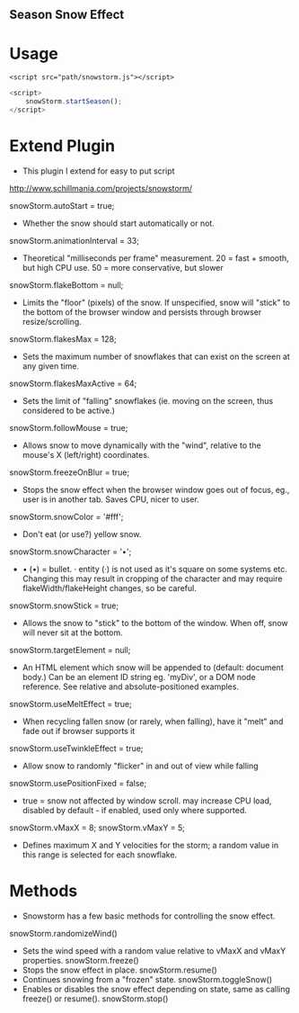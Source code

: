 ## Season Snow Effect

# Usage
```jquery
<script src="path/snowstorm.js"></script>
```

```js
<script>
	snowStorm.startSeason();
</script>
```


# Extend Plugin

 - This plugin I extend for easy to put script 

http://www.schillmania.com/projects/snowstorm/

snowStorm.autoStart = true;
- Whether the snow should start automatically or not.

snowStorm.animationInterval = 33;
- Theoretical "milliseconds per frame" measurement. 20 = fast + smooth, but high CPU use. 50 = more conservative, but slower

snowStorm.flakeBottom = null;
- Limits the "floor" (pixels) of the snow. If unspecified, snow will "stick" to the bottom of the browser window and persists through browser resize/scrolling.

snowStorm.flakesMax = 128;
- Sets the maximum number of snowflakes that can exist on the screen at any given time.

snowStorm.flakesMaxActive = 64;
- Sets the limit of "falling" snowflakes (ie. moving on the screen, thus considered to be active.)

snowStorm.followMouse = true;
- Allows snow to move dynamically with the "wind", relative to the mouse's X (left/right) coordinates.

snowStorm.freezeOnBlur = true;
- Stops the snow effect when the browser window goes out of focus, eg., user is in another tab. Saves CPU, nicer to user.

snowStorm.snowColor = '#fff';
- Don't eat (or use?) yellow snow.

snowStorm.snowCharacter = '•';
- &bull; (•) = bullet. &middot; entity (·) is not used as it's square on some systems etc. Changing this may result in cropping of the character and may require flakeWidth/flakeHeight changes, so be careful.

snowStorm.snowStick = true;
- Allows the snow to "stick" to the bottom of the window. When off, snow will never sit at the bottom.

snowStorm.targetElement = null;
- An HTML element which snow will be appended to (default: document body.) Can be an element ID string eg. 'myDiv', or a DOM node reference. See relative and absolute-positioned examples.

snowStorm.useMeltEffect = true;
- When recycling fallen snow (or rarely, when falling), have it "melt" and fade out if browser supports it

snowStorm.useTwinkleEffect = true;
- Allow snow to randomly "flicker" in and out of view while falling

snowStorm.usePositionFixed = false;
- true = snow not affected by window scroll. may increase CPU load, disabled by default - if enabled, used only where supported.

snowStorm.vMaxX = 8;
snowStorm.vMaxY = 5;
- Defines maximum X and Y velocities for the storm; a random value in this range is selected for each snowflake.

# Methods
- Snowstorm has a few basic methods for controlling the snow effect.

snowStorm.randomizeWind()
- Sets the wind speed with a random value relative to vMaxX and vMaxY properties.
snowStorm.freeze()
- Stops the snow effect in place.
snowStorm.resume()
- Continues snowing from a "frozen" state.
snowStorm.toggleSnow()
- Enables or disables the snow effect depending on state, same as calling freeze() or resume().
snowStorm.stop()
